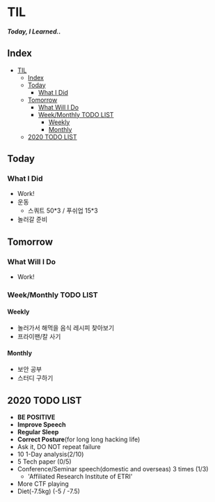 # TIL
***Today, I Learned..***

## Index

<!-- @import "[TOC]" {cmd="toc" depthFrom=1 depthTo=6 orderedList=false} -->
<!-- code_chunk_output -->

- [TIL](#til)
  - [Index](#index)
  - [Today](#today)
    - [What I Did](#what-i-did)
  - [Tomorrow](#tomorrow)
    - [What Will I Do](#what-will-i-do)
    - [Week/Monthly TODO LIST](#weekmonthly-todo-list)
      - [Weekly](#weekly)
      - [Monthly](#monthly)
  - [2020 TODO LIST](#2020-todo-list)

<!-- /code_chunk_output -->


## Today
### What I Did
- Work!
- 운동
  - 스쿼트 50\*3 / 푸쉬업 15\*3
- 놀러갈 준비

## Tomorrow
### What Will I Do
- Work!

### Week/Monthly TODO LIST
#### Weekly
- 놀러가서 해먹을 음식 레시피 찾아보기
- 프라이팬/칼 사기

#### Monthly
- 보안 공부
- 스터디 구하기

## 2020 TODO LIST
- **BE POSITIVE**
- **Improve Speech**
- **Regular Sleep**
- **Correct Posture**(for long long hacking life)
- Ask it, DO NOT repeat failure
- 10 1-Day analysis(2/10)
- 5 Tech paper (0/5)
- Conference/Seminar speech(domestic and overseas) 3 times (1/3)
  - 'Affiliated Research Institute of ETRI'
- More CTF playing
- Diet(-7.5kg) (-5 / -7.5)
